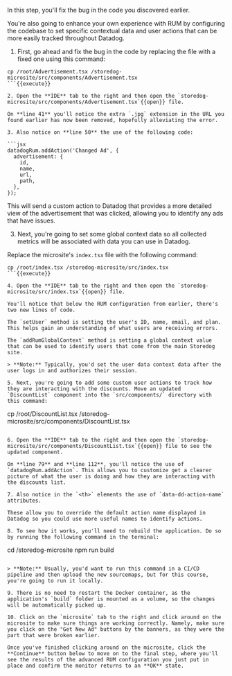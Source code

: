 In this step, you'll fix the bug in the code you discovered earlier. 

You're also going to enhance your own experience with RUM by configuring the codebase to set specific contextual data and user actions that can be more easily tracked throughout Datadog.

1. First, go ahead and fix the bug in the code by replacing the file with a fixed one using this command:

  ```
  cp /root/Advertisement.tsx /storedog-microsite/src/components/Advertisement.tsx
  ```{{execute}}

2. Open the **IDE** tab to the right and then open the `storedog-microsite/src/components/Advertisement.tsx`{{open}} file.

  On **line 41** you'll notice the extra `.jpg` extension in the URL you found earlier has now been removed, hopefully alleviating the error.
  
3. Also notice on **line 50** the use of the following code:

  ```jsx
  datadogRum.addAction('Changed Ad', {
    advertisement: {
      id,
      name,
      url,
      path,
    },
  });
  ```

  This will send a custom action to Datadog that provides a more detailed view of the advertisement that was clicked, allowing you to identify any ads that have issues.

3. Next, you're going to set some global context data so all collected metrics will be associated with data you can use in Datadog.

  Replace the microsite's `index.tsx` file with the following command:

  ```
  cp /root/index.tsx /storedog-microsite/src/index.tsx
  ```{{execute}}

4. Open the **IDE** tab to the right and then open the `storedog-microsite/src/index.tsx`{{open}} file.

  You'll notice that below the RUM configuration from earlier, there's two new lines of code.

  The `setUser` method is setting the user's ID, name, email, and plan. This helps gain an understanding of what users are receiving errors.
  
  The `addRumGlobalContext` method is setting a global context value that can be used to identify users that come from the main Storedog site.

  > **Note:** Typically, you'd set the user data context data after the user logs in and authorizes their session.

5. Next, you're going to add some custom user actions to track how they are interacting with the discounts. Move an updated `DiscountList` component into the `src/components/` directory with this command:

  ```
  cp /root/DiscountList.tsx /storedog-microsite/src/components/DiscountList.tsx
  ```{{execute}}

6. Open the **IDE** tab to the right and then open the `storedog-microsite/src/components/DiscountList.tsx`{{open}} file to see the updated component.

  On **line 79** and **line 112**, you'll notice the use of `datadogRum.addAction`. This allows you to customize get a clearer picture of what the user is doing and how they are interacting with the discounts list.

7. Also notice in the `<th>` elements the use of `data-dd-action-name` attributes.

  These allow you to override the default action name displayed in Datadog so you could use more useful names to identify actions.

8. To see how it works, you'll need to rebuild the application. Do so by running the following command in the terminal:

  ```
  cd /storedog-microsite
  npm run build
  ```{{execute}}

  > **Note:** Usually, you'd want to run this command in a CI/CD pipeline and then upload the new sourcemaps, but for this course, you're going to run it locally.

9. There is no need to restart the Docker container, as the application's `build` folder is mounted as a volume, so the changes will be automatically picked up.

10. Click on the `microsite` tab to the right and click around on the microsite to make sure things are working correctly. Namely, make sure you click on the "Get New Ad" buttons by the banners, as they were the part that were broken earlier.

Once you've finished clicking around on the microsite, click the **Continue** button below to move on to the final step, where you'll see the results of the advanced RUM configuration you just put in place and confirm the monitor returns to an **OK** state.
